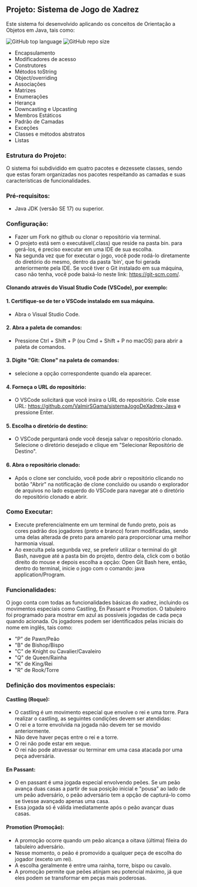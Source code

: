 ## Projeto: Sistema de Jogo de Xadrez

Este sistema foi desenvolvido aplicando os conceitos de Orientação a Objetos em Java, tais como:

![GitHub top language](https://img.shields.io/github/languages/top/ValmirSGama/sistemaJogoDeXadrex-Java)
![GitHub repo size](https://img.shields.io/github/repo-size/ValmirSGama/sistemaJogoDeXadrex-Java)

- Encapsulamento
- Modificadores de acesso
- Construtores
- Métodos toString
- Object/overriding
- Associações
- Matrizes
- Enumerações
- Herança
- Downcasting e Upcasting
- Membros Estáticos
- Padrão de Camadas
- Exceções
- Classes e métodos abstratos
- Listas

### Estrutura do Projeto:

O sistema foi subdividido em quatro pacotes e dezessete classes, sendo que estas foram organizadas nos pacotes respeitando as camadas e suas características de funcionalidades. 

### Pré-requisitos:
- Java JDK (versão SE 17) ou superior.

### Configuração:

- Fazer um Fork no github ou clonar o repositório via terminal.
- O projeto está sem o executável(.class) que reside na pasta bin. para gerá-los, é preciso executar em uma IDE de sua escolha.
- Na segunda vez que for executar o jogo, você pode rodá-lo diretamente do diretório do mesmo, dentro da pasta 'bin', que foi gerada anteriormente pela IDE. Se você tiver o Git instalado em sua máquina, caso não tenha, você pode baixá-lo neste link: https://git-scm.com/.

#### Clonando através do Visual Studio Code (VSCode), por exemplo:

#### 1. Certifique-se de ter o VSCode instalado em sua máquina.
- Abra o Visual Studio Code.
#### 2. Abra a paleta de comandos:
- Pressione Ctrl + Shift + P (ou Cmd + Shift + P no macOS) para abrir a paleta de comandos.
#### 3. Digite "Git: Clone" na paleta de comandos:
- selecione a opção correspondente quando ela aparecer.
#### 4. Forneça o URL do repositório:
- O VSCode solicitará que você insira o URL do repositório. Cole esse URL: https://github.com/ValmirSGama/sistemaJogoDeXadrex-Java e pressione Enter.
#### 5. Escolha o diretório de destino:
- O VSCode perguntará onde você deseja salvar o repositório clonado. Selecione o diretório desejado e clique em "Selecionar Repositório de Destino".
#### 6. Abra o repositório clonado:
- Após o clone ser concluído, você pode abrir o repositório clicando no botão "Abrir" na notificação de clone concluído ou usando o explorador de arquivos no lado esquerdo do VSCode para navegar até o diretório do repositório clonado e abrir.

### Como Executar:
- Execute preferencialmente em um terminal de fundo preto, pois as cores padrão dos jogadores (preto e branco) foram modificadas, sendo uma delas alterada de preto para amarelo para proporcionar uma melhor harmonia visual. 
- Ao execulta pela segunbda vez, se preferir utilizar o terminal do git Bash, navegue até a pasta bin do projeto, dentro dela, click com o botão direito do mouse e depois escolha a opção: Open Git Bash here, então, dentro do terminal, inicie o jogo com o comando: java application/Program.

### Funcionalidades:
O jogo conta com todas as funcionalidades básicas do xadrez, incluindo os movimentos especiais como Castling, En Passant e Promotion. O tabuleiro foi programado para mostrar em azul as possíveis jogadas de cada peça quando acionada. Os jogadores podem ser identificados pelas iniciais do nome em inglês, tais como:

- "P" de Pawn/Peão
- "B" de Bishop/Bispo
- "C" de Knight ou Cavalier/Cavaleiro
- "Q" de Queen/Rainha
- "K" de King/Rei
- "R" de Rook/Torre

### Definição dos movimentos especiais:

#### Castling (Roque):

- O castling é um movimento especial que envolve o rei e uma torre. Para realizar o castling, as seguintes condições devem ser atendidas:
- O rei e a torre envolvida na jogada não devem ter se movido anteriormente.
- Não deve haver peças entre o rei e a torre.
- O rei não pode estar em xeque.
- O rei não pode atravessar ou terminar em uma casa atacada por uma peça adversária.

#### En Passant:

- O en passant é uma jogada especial envolvendo peões. Se um peão avança duas casas a partir de sua posição inicial e "pousa" ao lado de um peão adversário, o peão adversário tem a opção de capturá-lo como se tivesse avançado apenas uma casa.
- Essa jogada só é válida imediatamente após o peão avançar duas casas.

#### Promotion (Promoção):

- A promoção ocorre quando um peão alcança a oitava (última) fileira do tabuleiro adversário.
- Nesse momento, o peão é promovido a qualquer peça de escolha do jogador (exceto um rei).
- A escolha geralmente é entre uma rainha, torre, bispo ou cavalo.
- A promoção permite que peões atinjam seu potencial máximo, já que eles podem se transformar em peças mais poderosas.
